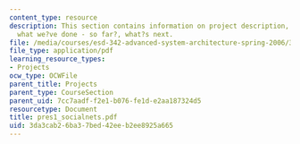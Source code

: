 ```yaml
---
content_type: resource
description: This section contains information on project description, the data set,
  what we?ve done - so far?, what?s next.
file: /media/courses/esd-342-advanced-system-architecture-spring-2006/3da3cab26ba37bed42eeb2ee8925a665_pres1_socialnets.pdf
file_type: application/pdf
learning_resource_types:
- Projects
ocw_type: OCWFile
parent_title: Projects
parent_type: CourseSection
parent_uid: 7cc7aadf-f2e1-b076-fe1d-e2aa187324d5
resourcetype: Document
title: pres1_socialnets.pdf
uid: 3da3cab2-6ba3-7bed-42ee-b2ee8925a665
---
```

